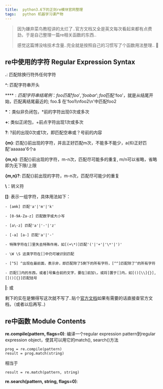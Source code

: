 ```yaml
---
title:	python3.6下的正则re模块官网整理
tags:	python 机器学习课产物 
---
```


> 因为嫌弃菜鸟教程讲的太烂了..官方文档又全是英文每次看起来都有点费劲，于是自己整理一篇re相关函数的东西..
>
> 感觉这篇博没啥技术含量..完全就是按照自己的习惯写了个函数用法整理.. 🌝

## re中使用的字符 Regular Expression Syntax

**.**: 匹配除换行符外任何字符

**^**: 匹配字符串开头

**$**: 匹配字符串结尾 例： foo匹配'foo','foobar'; 
foo$匹配'foo'，就是从结尾开始，匹配离结尾最近的; foo.$ 在'foo1\nfoo2\n'中匹配foo2

**\***：类似非负闭包，\*前的字符出现0次或多次

**+**: 类似正闭包，+前点字符出现1次或多次

**?**: ?前的出现0次或1次，即匹配空串或？号前的内容

**{m}**: 匹配{}前出现的字符，并且正好匹配m次，不能多不能少，a{6}正好匹配'aaaaaa'6个a

**{m,n}**: 匹配{}前出现的字符，m-n次，匹配尽可能多的重复, m/n可以省略，省略即为无下限/上限

**{m,n}?**: 匹配{}前出现的字符，m-n次，匹配尽可能少的重复

**\\**：转义符

**[]**: 表示一组字符，具体用法如下：
	
	- [amk] 匹配'a'|'m'|'k'
	
	- [0-9A-Za-z] 匹配数字或大小写
	
	- [a\-z] 匹配'a'|'-'|'z'
	
	- [-a] [a-] 匹配'a'|'-'
	
	- 特殊字符在[]里失去特殊作用，如[(+\*)]匹配'('|'+'|'\*'|')' 
	
	- \W \S 这类字符在[]中仍可被识别匹配
	
	- [^5] ^出现在最前面，表示非，即匹配除了5剩下的所有字符，[^^]匹配除了^的所有字符
	
	- 匹配[]内的东西，或者]号集合前的文字，要在]前加\，或将]置于[]内，如[()[\\]{}],[]()[{}]匹配括号

**|**: 或

剩下的实在是懒得写这次就不写了..贴个[官方文档](https://docs.python.org/3.6/library/re.html#re-objects)如果有需要的话直接查官方文档，（或者以后再写..)

## re中函数 Module Contents

**re.compile(pattern, flags=0)**: 编译一个regular expression pattern到regular expression object，使其可以用它的match(), search()方法
```
prog = re.compile(pattern) 
result = prog.match(string)
```
相当于
```
result = re.match(pattern, string)
```

**re.search(pattern, string, flags=0)**: 